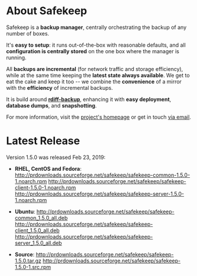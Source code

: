 # About Safekeep
Safekeep is a **backup manager**, centrally orchestrating the backup of any number of boxes.

It's **easy to setup**: it runs out-of-the-box with reasonable defaults, and all **configuration is centrally stored** on the one box where the manager is running.

All **backups are incremental** (for network traffic and storage efficiency), while at the same time keeping the **latest state always available**. We get to eat the cake and keep it too -- we combine the **convenience** of a mirror with the **efficiency** of incremental backups.

It is build around [**rdiff-backup**](http://www.nongnu.org/rdiff-backup/), enhancing it with **easy deployment**, **database dumps**, and **snapshotting**.

For more information, visit the [project's homepage](http://safekeep.sourceforge.net/) or get in touch [via email](safekeep-devel@lists.sourceforge.net).

# Latest Release
Version 1.5.0 was released Feb 23, 2019:

  * **RHEL, CentOS and Fedora**:
  http://prdownloads.sourceforge.net/safekeep/safekeep-common-1.5.0-1.noarch.rpm
  http://prdownloads.sourceforge.net/safekeep/safekeep-client-1.5.0-1.noarch.rpm
  http://prdownloads.sourceforge.net/safekeep/safekeep-server-1.5.0-1.noarch.rpm

  * **Ubuntu**:
  http://prdownloads.sourceforge.net/safekeep/safekeep-common_1.5.0_all.deb
  http://prdownloads.sourceforge.net/safekeep/safekeep-client_1.5.0_all.deb
  http://prdownloads.sourceforge.net/safekeep/safekeep-server_1.5.0_all.deb

  * **Source**:
  http://prdownloads.sourceforge.net/safekeep/safekeep-1.5.0.tar.gz
  http://prdownloads.sourceforge.net/safekeep/safekeep-1.5.0-1.src.rpm

